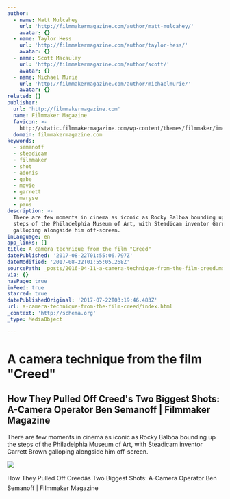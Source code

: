 ```yaml
---
author:
  - name: Matt Mulcahey
    url: 'http://filmmakermagazine.com/author/matt-mulcahey/'
    avatar: {}
  - name: Taylor Hess
    url: 'http://filmmakermagazine.com/author/taylor-hess/'
    avatar: {}
  - name: Scott Macaulay
    url: 'http://filmmakermagazine.com/author/scott/'
    avatar: {}
  - name: Michael Murie
    url: 'http://filmmakermagazine.com/author/michaelmurie/'
    avatar: {}
related: []
publisher:
  url: 'http://filmmakermagazine.com'
  name: Filmmaker Magazine
  favicon: >-
    http://static.filmmakermagazine.com/wp-content/themes/filmmaker/images/favicon.ico.gzip
  domain: filmmakermagazine.com
keywords:
  - semanoff
  - steadicam
  - filmmaker
  - shot
  - adonis
  - gabe
  - movie
  - garrett
  - maryse
  - pans
description: >-
  There are few moments in cinema as iconic as Rocky Balboa bounding up the
  steps of the Philadelphia Museum of Art, with Steadicam inventor Garrett Brown
  galloping alongside him off-screen.
inLanguage: en
app_links: []
title: A camera technique from the film "Creed"
datePublished: '2017-08-22T01:55:06.797Z'
dateModified: '2017-08-22T01:55:05.268Z'
sourcePath: _posts/2016-04-11-a-camera-technique-from-the-film-creed.md
via: {}
hasPage: true
inFeed: true
starred: true
datePublishedOriginal: '2017-07-22T03:19:46.483Z'
url: a-camera-technique-from-the-film-creed/index.html
_context: 'http://schema.org'
_type: MediaObject

---
```

# A camera technique from the film "Creed"

<article style=""><h1>How They Pulled Off Creed's Two Biggest Shots: A-Camera Operator Ben Semanoff | Filmmaker Magazine</h1><p>There are few moments in cinema as iconic as Rocky Balboa bounding up the steps of the Philadelphia Museum of Art, with Steadicam inventor Garrett Brown galloping alongside him off-screen.</p><img src="http://static.filmmakermagazine.com/wp-content/uploads/2016/03/Creed-Movie-1-8-size.jpg" /></article>

How They Pulled Off Creedâs Two Biggest Shots: A-Camera Operator Ben Semanoff | Filmmaker Magazine